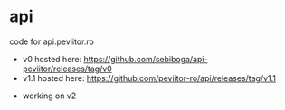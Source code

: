 # api
code for api.peviitor.ro

* v0 hosted here: https://github.com/sebiboga/api-peviitor/releases/tag/v0
* v1.1 hosted here: https://github.com/peviitor-ro/api/releases/tag/v1.1


- working on v2
